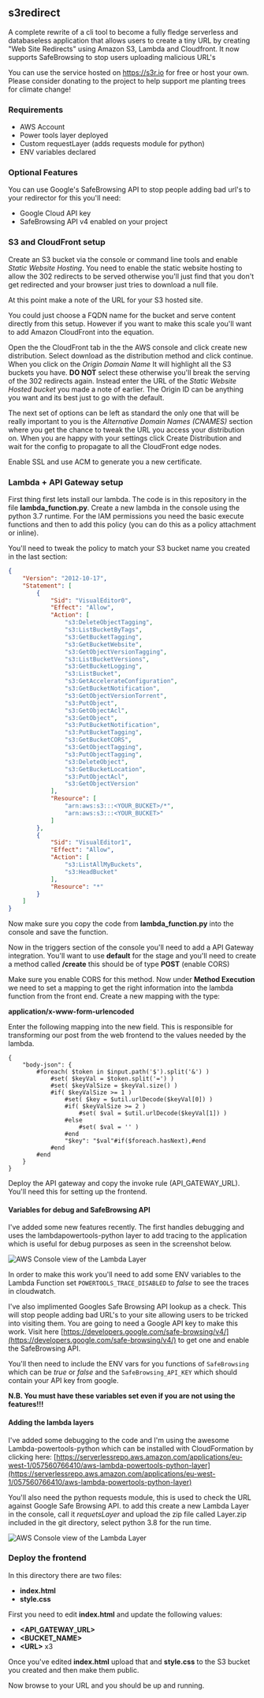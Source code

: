 ## **s3redirect**

A complete rewrite of a cli tool to become a fully fledge serverless and databaseless application that allows users to create a tiny URL by creating "Web Site Redirects" using Amazon S3, Lambda and Cloudfront. It now supports SafeBrowsing to stop users uploading malicious URL's

You can use the service hosted on https://s3r.io for free or host your own. Please consider donating to the project to help support me planting trees for climate change!

### **Requirements**

- AWS Account
- Power tools layer deployed 
- Custom requestLayer (adds requests module for python)
- ENV variables declared

### **Optional Features**

You can use Google's SafeBrowsing API to stop people adding bad url's to your redirector for this you'll need:

- Google Cloud API key
- SafeBrowsing API v4 enabled on your project

### **S3 and CloudFront setup**

Create an S3 bucket via the console or command line tools and enable *Static Website Hosting*. You need to enable the static website hosting to allow the 302 redirects to be served otherwise you'll just find that you don't get redirected and your browser just tries to download a null file.

At this point make a note of the URL for your S3 hosted site.

You could just choose a FQDN name for the bucket and serve content directly from this setup. However if you want to make this scale you'll want to add Amazon CloudFront into the equation.

Open the the CloudFront tab in the the AWS console and click create new distribution. Select download as the distribution method and click continue. When you click on the *Origin Domain Name* It will highlight all the S3 buckets you have. **DO NOT** select these otherwise you'll break the serving of the 302 redirects again. Instead enter the URL of the *Static Website Hosted bucket* you made a note of earlier. The Origin ID can be anything you want and its best just to go with the default.

The next set of options can be left as standard the only one that will be really important to you is the *Alternative Domain Names (CNAMES)* section where you get the chance to tweak the URL you access your distribution on. When you are happy with your settings click Create Distribution and wait for the config to propagate to all the CloudFront edge nodes.

Enable SSL and use ACM to generate you a new certificate.

### **Lambda + API Gateway setup**

First thing first lets install our lambda. The code is in this repository in the file **lambda_function.py**. Create a new lambda in the console using the python 3.7 runtime. For the IAM permissions you need the basic execute functions and then to add this policy (you can do this as a policy attachment or inline).

You'll need to tweak the policy to match your S3 bucket name you created in the last section:

```json
{
    "Version": "2012-10-17",
    "Statement": [
        {
            "Sid": "VisualEditor0",
            "Effect": "Allow",
            "Action": [
                "s3:DeleteObjectTagging",
                "s3:ListBucketByTags",
                "s3:GetBucketTagging",
                "s3:GetBucketWebsite",
                "s3:GetObjectVersionTagging",
                "s3:ListBucketVersions",
                "s3:GetBucketLogging",
                "s3:ListBucket",
                "s3:GetAccelerateConfiguration",
                "s3:GetBucketNotification",
                "s3:GetObjectVersionTorrent",
                "s3:PutObject",
                "s3:GetObjectAcl",
                "s3:GetObject",
                "s3:PutBucketNotification",
                "s3:PutBucketTagging",
                "s3:GetBucketCORS",
                "s3:GetObjectTagging",
                "s3:PutObjectTagging",
                "s3:DeleteObject",
                "s3:GetBucketLocation",
                "s3:PutObjectAcl",
                "s3:GetObjectVersion"
            ],
            "Resource": [
                "arn:aws:s3:::<YOUR_BUCKET>/*",
                "arn:aws:s3:::<YOUR_BUCKET>"
            ]
        },
        {
            "Sid": "VisualEditor1",
            "Effect": "Allow",
            "Action": [
                "s3:ListAllMyBuckets",
                "s3:HeadBucket"
            ],
            "Resource": "*"
        }
    ]
}
```

Now make sure you copy the code from **lambda_function.py** into the console and save the function.

Now in the triggers section of the console you'll need to add a API Gateway integration. You'll want to use __default__ for the stage and you'll need to create a method called **/create** this should be of type **POST** (enable CORS)

Make sure you enable CORS for this method. Now under **Method Execution** we need to set a mapping to get the right information into the lambda function from the front end. Create a new mapping with the type:

__application/x-www-form-urlencoded__

Enter the following mapping into the new field. This is responsible for transforming our post from the web frontend to the values needed by the lambda.

```
{
    "body-json": {
        #foreach( $token in $input.path('$').split('&') )
            #set( $keyVal = $token.split('=') )
            #set( $keyValSize = $keyVal.size() )
            #if( $keyValSize >= 1 )
                #set( $key = $util.urlDecode($keyVal[0]) )
                #if( $keyValSize >= 2 )
                    #set( $val = $util.urlDecode($keyVal[1]) )
                #else
                    #set( $val = '' )
                #end
                "$key": "$val"#if($foreach.hasNext),#end
            #end
        #end
    }
}
```

Deploy the API gateway and copy the invoke rule (API_GATEWAY_URL). You'll need this for setting up the frontend.

#### Variables for debug and SafeBrowsing API

I've added some new features recently. The first handles debugging and uses the lambdapowertools-python layer to add tracing to the application which is useful for debug purposes as seen in the screenshot below.

![AWS Console view of the Lambda Layer](images/tracing.png)

In order to make this work you'll need to add some ENV variables to the Lambda Function set ``POWERTOOLS_TRACE_DISABLED`` to _false_ to see the traces in cloudwatch.

I've also implimented Googles Safe Browsing API lookup as a check. This will stop people adding bad URL's to your site allowing users to be tricked into visiting them. You are going to need a Google API key to make this work. Visit here [https://developers.google.com/safe-browsing/v4/](https://developers.google.com/safe-browsing/v4/) to get one and enable the SafeBrowsing API.

You'll then need to include the ENV vars for you functions of ``SafeBrowsing`` which can be _true_ or _false_ and the ``SafeBrowsing_API_KEY`` which should contain your API key from google.

__N.B. You must have these variables set even if you are not using the features!!!__

#### Adding the lambda layers

I've added some debugging to the code and I'm using the awesome Lambda-powertools-python which can be installed with CloudFormation by clicking here: [https://serverlessrepo.aws.amazon.com/applications/eu-west-1/057560766410/aws-lambda-powertools-python-layer](https://serverlessrepo.aws.amazon.com/applications/eu-west-1/057560766410/aws-lambda-powertools-python-layer)

You'll also need the python requests module, this is used to check the URL against Google Safe Browsing API. to add this create a new Lambda Layer in the console, call it _requetsLayer_ and upload the zip file called Layer.zip included in the git directory, select python 3.8 for the run time.

![AWS Console view of the Lambda Layer](images/requestsLayer.png)


### **Deploy the frontend**

In this directory there are two files:

- **index.html**
- **style.css**

First you need to edit **index.html** and update the following values:

- **\<API\_GATEWAY\_URL\>**
- **\<BUCKET\_NAME\>**
- **\<URL\>** x3

Once you've edited **index.html** upload that and **style.css** to the S3 bucket you created and then make them public.

Now browse to your URL and you should be up and running.
